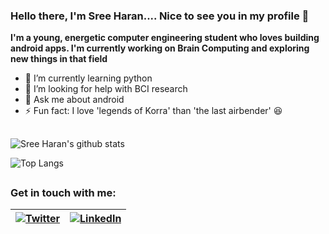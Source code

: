 ### Hello there, I'm Sree Haran.... Nice to see you in my profile 👋

**I'm a young, energetic computer engineering student who loves building android apps. I'm currently working on Brain Computing and exploring new things in that field** 

- 🌱 I’m currently learning python
- 🤔 I’m looking for help with BCI research
- 💬 Ask me about android
- ⚡ Fun fact: I love 'legends of Korra'  than 'the last airbender' 😆

##
![Sree Haran's github stats](https://github-readme-stats.vercel.app/api?username=SreeHaran&show_icons=true&title_color=fff&icon_color=79ff97&text_color=9f9f9f&bg_color=151515)

![Top Langs](https://github-readme-stats.vercel.app/api/top-langs/?username=SreeHaran&layout=compact&title_color=fff&icon_color=79ff97&text_color=9f9f9f&bg_color=151515)

##

### Get in touch with me:
| [![Twitter](https://img.icons8.com/metro/30/000000/twitter.png)](https://twitter.com/sreeharan_23) | [![LinkedIn](https://img.icons8.com/metro/30/000000/linkedin.png)](https://www.linkedin.com/in/sreeharan23) |
|------------------------------------------------------------------------------------------------------------------------------------------------------------------------------------------------------------------------------------------------------------------------------------------------------------------------------------------------------------------------------------------------------------------------------------------------------------------------------------------------------------|------------------------------------------------------------------------------------------------------------------------------------------------------------------------------------------------------------------------------------------------------------------------------------------------------------------------------------------------------------------------------------------------------------------------------------------------------------------------------------------------------------|
